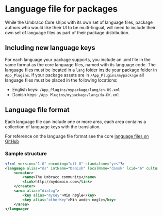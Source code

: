 # Language file for packages

While the Umbraco Core ships with its own set of language files, package authors who would like their UI to be multi-lingual, will need to include their own set of language files as part of their package distribution.

## Including new language keys

For each language your package supports, you include an .xml file in the same format as the core language files, named with its language code. The language files must be located in a `lang` folder inside your package folder in `App_Plugins`. If your package assets are in `/App_Plugins/mypackage` all language files must be placed in the following locations:

- English keys: `/App_Plugins/mypackage/lang/en-US.xml`
- Danish keys: `/App_Plugins/mypackage/lang/da-DK.xml`

## Language file format

Each language file can include one or more area, each area contains a collection of language keys with the translation.

For reference on the language file format see the core [language files on GitHub](https://github.com/umbraco/Umbraco-CMS/tree/netcore/dev/src/Umbraco.Web.UI.NetCore/umbraco/config/lang)

### Sample structure

```xml
<?xml version="1.0" encoding="utf-8" standalone="yes"?>
<language alias="da" intName="Danish" localName="dansk" lcid="6" culture="da-DK">
    <creator>
        <name>The Umbraco community</name>
        <link>http://mydomain.com</link>
    </creator>
    <area alias="dialog">
        <key alias="myKey">Min nøgle</key>
        <key alias="otherKey">Min anden nøgle</key>
    </area>
</language>
```
